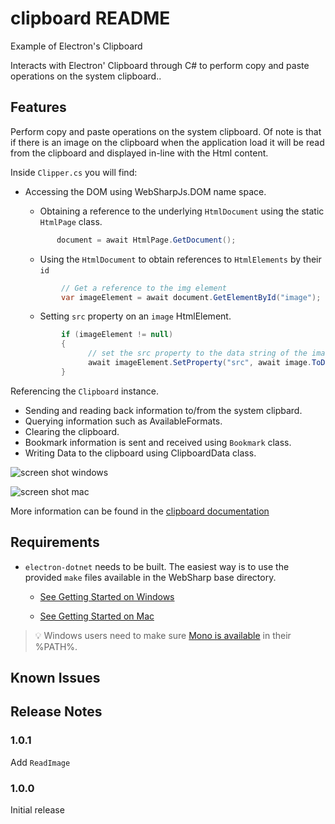 # clipboard README

Example of Electron&#39;s Clipboard 

Interacts with Electron&#39; Clipboard through C# to perform copy and paste operations on the system clipboard..

## Features

Perform copy and paste operations on the system clipboard.  Of note is that if there is an image on the clipboard when the application load it will be read from the clipboard and displayed in-line with the Html content.

Inside `Clipper.cs` you will find:

- Accessing the DOM using WebSharpJs.DOM name space.

    - Obtaining a reference to the underlying `HtmlDocument` using the static `HtmlPage` class.

    ``` cs
           document = await HtmlPage.GetDocument();
    ```
    - Using the `HtmlDocument` to obtain references to `HtmlElements` by their `id`
    ``` cs
            // Get a reference to the img element
            var imageElement = await document.GetElementById("image");
    ```
    - Setting `src` property on an `image` HtmlElement.

    ``` cs
            if (imageElement != null)
            {
                  // set the src property to the data string of the image/
                  await imageElement.SetProperty("src", await image.ToDataURL());
            }
    ```

Referencing the `Clipboard` instance.
- Sending and reading back information to/from the system clipbard.
- Querying information such as AvailableFormats.
- Clearing the clipboard.
- Bookmark information is sent and received using `Bookmark` class.
- Writing Data to the clipboard using ClipboardData class.

![screen shot windows](images/Clipper-windows.png)

![screen shot mac](images/Clipper-mac.png)

More information can be found in the [clipboard documentation](https://github.com/electron/electron/blob/master/docs/api/clipboard.md)

## Requirements

   * `electron-dotnet` needs to be built.  The easiest way is to use the provided `make` files available in the WebSharp base directory.  
   
      * [See Getting Started on Windows](https://github.com/xamarin/WebSharp/blob/master/docs/getting-started/getting-started-dev-windows.md)
   
      * [See Getting Started on Mac](https://github.com/xamarin/WebSharp/blob/master/docs/getting-started/getting-started-dev-mac.md)

> :bulb: Windows users need to make sure [Mono is available](https://github.com/xamarin/WebSharp/blob/master/docs/getting-started/getting-started-dev-windows.md#setting-mono-path) in their %PATH%.

## Known Issues



## Release Notes

### 1.0.1

Add `ReadImage` 

### 1.0.0

Initial release
